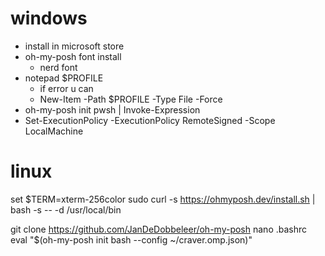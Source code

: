 # windows
- install in microsoft store
- oh-my-posh font install
    - nerd font
- notepad $PROFILE
    - if error u can
    - New-Item -Path $PROFILE -Type File -Force
- oh-my-posh init pwsh | Invoke-Expression
- Set-ExecutionPolicy -ExecutionPolicy RemoteSigned -Scope LocalMachine


# linux
set $TERM=xterm-256color
sudo curl -s https://ohmyposh.dev/install.sh | bash -s -- -d /usr/local/bin

git clone https://github.com/JanDeDobbeleer/oh-my-posh
nano .bashrc
eval "$(oh-my-posh init bash --config ~/craver.omp.json)"